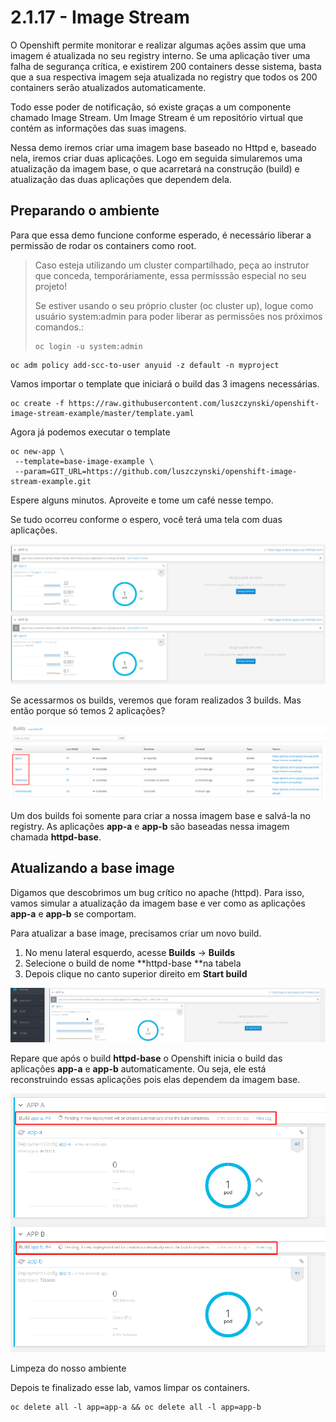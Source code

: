 # 2.1.17 - Image Stream

O Openshift permite monitorar e realizar algumas ações assim que uma imagem é atualizada no seu registry interno. Se uma aplicação tiver uma falha de segurança crítica, e existirem 200 containers desse sistema, basta que a sua respectiva imagem seja atualizada no registry que todos os 200 containers serão atualizados automaticamente.

Todo esse poder de notificação, só existe graças a um componente chamado Image Stream. Um Image Stream é um repositório virtual que contém as informações das suas imagens.

Nessa demo iremos criar uma imagem base baseado no Httpd e, baseado nela, iremos criar duas aplicações. Logo em seguida simularemos uma atualização da imagem base, o que acarretará na construção \(build\) e atualização das duas aplicações que dependem dela.

## Preparando o ambiente

Para que essa demo funcione conforme esperado, é necessário liberar a permissão de rodar os containers como root.

> Caso esteja utilizando um cluster compartilhado, peça ao instrutor que conceda, temporáriamente, essa permisssão especial no seu projeto!
>
> Se estiver usando o seu próprio cluster \(oc cluster up\), logue como usuário system:admin para poder liberar as permissões nos próximos comandos.:
>
> ```text
> oc login -u system:admin
> ```

```text
oc adm policy add-scc-to-user anyuid -z default -n myproject
```

Vamos importar o template que iniciará o build das 3 imagens necessárias.

```text
oc create -f https://raw.githubusercontent.com/luszczynski/openshift-image-stream-example/master/template.yaml
```

Agora já podemos executar o template

```text
oc new-app \
 --template=base-image-example \
 --param=GIT_URL=https://github.com/luszczynski/openshift-image-stream-example.git
```

Espere alguns minutos. Aproveite e tome um café nesse tempo.

Se tudo ocorreu conforme o espero, você terá uma tela com duas aplicações.

![](../../extras/selection_038.png)

Se acessarmos os builds, veremos que foram realizados 3 builds. Mas então porque só temos 2 aplicações?

![](../../extras/selection_041.png)

Um dos builds foi somente para criar a nossa imagem base e salvá-la no registry. As aplicações **app-a** e **app-b** são baseadas nessa imagem chamada **httpd-base**.

## Atualizando a base image

Digamos que descobrimos um bug crítico no apache \(httpd\). Para isso, vamos simular a atualização da imagem base e ver como as aplicações **app-a** e **app-b** se comportam.

Para atualizar a base image, precisamos criar um novo build.

1. No menu lateral esquerdo, acesse **Builds** -&gt; **Builds**
2. Selecione o build de nome **httpd-base **na tabela
3. Depois clique no canto superior direito em **Start build**

![](../../extras/new-build-is.gif)

Repare que após o build **httpd-base** o Openshift inicia o build das aplicações **app-a** e **app-b** automaticamente. Ou seja, ele está reconstruindo essas aplicações pois elas dependem da imagem base.

![](../../extras/selection_043.png)

Limpeza do nosso ambiente

Depois te finalizado esse lab, vamos limpar os containers.

```text
oc delete all -l app=app-a && oc delete all -l app=app-b
```

